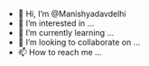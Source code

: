 - 👋 Hi, I’m @Manishyadavdelhi
- 👀 I’m interested in ...
- 🌱 I’m currently learning ...
- 💞️ I’m looking to collaborate on ...
- 📫 How to reach me ...

<!---
Manishyadavdelhi/Manishyadavdelhi is a ✨ special ✨ repository because its `README.md` (this file) appears on your GitHub profile.
You can click the Preview link to take a look at your changes.
--->
